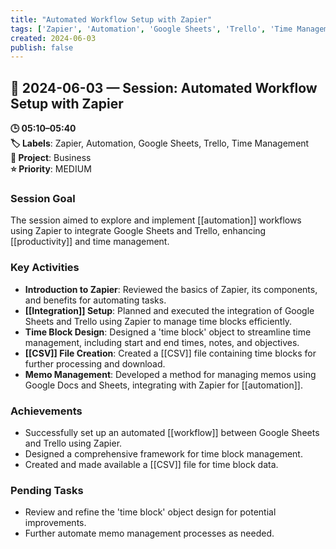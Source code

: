 ```yaml
---
title: "Automated Workflow Setup with Zapier"
tags: ['Zapier', 'Automation', 'Google Sheets', 'Trello', 'Time Management']
created: 2024-06-03
publish: false
---
```


## 📅 2024-06-03 — Session: Automated Workflow Setup with Zapier

**🕒 05:10–05:40**  
**🏷️ Labels**: Zapier, Automation, Google Sheets, Trello, Time Management  
**📂 Project**: Business  
**⭐ Priority**: MEDIUM  


### Session Goal
The session aimed to explore and implement [[automation]] workflows using Zapier to integrate Google Sheets and Trello, enhancing [[productivity]] and time management.

### Key Activities
- **Introduction to Zapier**: Reviewed the basics of Zapier, its components, and benefits for automating tasks.
- **[[Integration]] Setup**: Planned and executed the integration of Google Sheets and Trello using Zapier to manage time blocks efficiently.
- **Time Block Design**: Designed a 'time block' object to streamline time management, including start and end times, notes, and objectives.
- **[[CSV]] File Creation**: Created a [[CSV]] file containing time blocks for further processing and download.
- **Memo Management**: Developed a method for managing memos using Google Docs and Sheets, integrating with Zapier for [[automation]].

### Achievements
- Successfully set up an automated [[workflow]] between Google Sheets and Trello using Zapier.
- Designed a comprehensive framework for time block management.
- Created and made available a [[CSV]] file for time block data.

### Pending Tasks
- Review and refine the 'time block' object design for potential improvements.
- Further automate memo management processes as needed.
